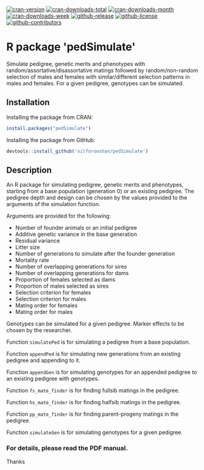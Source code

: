 [![cran-version](https://www.r-pkg.org/badges/version/pedSimulate)](https://cran.r-project.org/package=pedSimulate)
[![cran-downloads-total](https://cranlogs.r-pkg.org/badges/grand-total/pedSimulate?color=green)](https://cran.r-project.org/package=pedSimulate)
[![cran-downloads-month](https://cranlogs.r-pkg.org/badges/last-month/pedSimulate?color=green)](https://cran.r-project.org/package=pedSimulate)
[![cran-downloads-week](https://cranlogs.r-pkg.org/badges/last-week/pedSimulate?color=green)](https://cran.r-project.org/package=pedSimulate)
[![github-release](https://img.shields.io/github/release/nilforooshan/pedSimulate.svg)](https://github.com/nilforooshan/pedSimulate)
[![github-license](https://img.shields.io/github/license/nilforooshan/pedSimulate.svg)](https://github.com/nilforooshan/pedSimulate/blob/master/LICENSE)
[![github-contributors](https://img.shields.io/github/contributors/nilforooshan/pedSimulate.svg)](https://github.com/nilforooshan/pedSimulate/graphs/contributors/)

# R package 'pedSimulate'

Simulate pedigree, genetic merits and phenotypes with random/assortative/disassortative matings followed by random/non-random selection of males and females with similar/different selection patterns in males and females.
For a given pedigree, genotypes can be simulated.

## Installation

Installing the package from CRAN:

```r
install.packages("pedSimulate")
```

Installing the package from GitHub:

```r
devtools::install_github('nilforooshan/pedSimulate')
```

## Description

An R package for simulating pedigree, genetic merits and phenotypes, starting from a base population (generation 0) or an existing pedigree.
The pedigree depth and design can be chosen by the values provided to the arguments of the simulation function.

Arguments are provided for the following: 

- Number of founder animals or an initial pedigree
- Additive genetic variance in the base generation
- Residual variance
- Litter size
- Number of generations to simulate after the founder generation
- Mortality rate
- Number of overlapping generations for sires
- Number of overlapping generations for dams
- Proportion of females selected as dams
- Proportion of males selected as sires
- Selection criterion for females
- Selection criterion for males
- Mating order for females
- Mating order for males

Genotypes can be simulated for a given pedigree. Marker effects to be chosen by the researcher.

Function `simulatePed` is for simulating a pedigree from a base population.

Function `appendPed` is for simulating new generations from an existing pedigree and appending to it.

Function `appendGen` is for simulating genotypes for an appended pedigree to an existing pedigree with genotypes.

Function `fs_mate_finder` is for finding fullsib matings in the pedigree.

Function `hs_mate_finder` is for finding halfsib matings in the pedigree.

Function `pp_mate_finder` is for finding parent-progeny matings in the pedigree.

Function `simulateGen` is for simulating genotypes for a given pedigree.

### For details, please read the PDF manual.

Thanks
